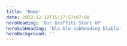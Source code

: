 ```yaml
---
title: 'Home'
date: 2022-12-12T15:37:57+07:00
heroHeading: 'Our Graffiti Start UP'
heroSubHeading: 'bla bla subheading blabla'
heroBackground: ''
---
```

